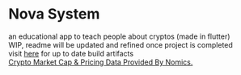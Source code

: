 # Nova System
 an educational app to teach people about cryptos (made in flutter) <br>
 WIP, readme will be updated and refined once project is completed <br>
 visit [here](https://nightly.link/The-NOVA-System/nova_app/workflows/flutter/main) for up to date build artifacts
<br>
[Crypto Market Cap & Pricing Data Provided By Nomics.](https://nomics.com/)
